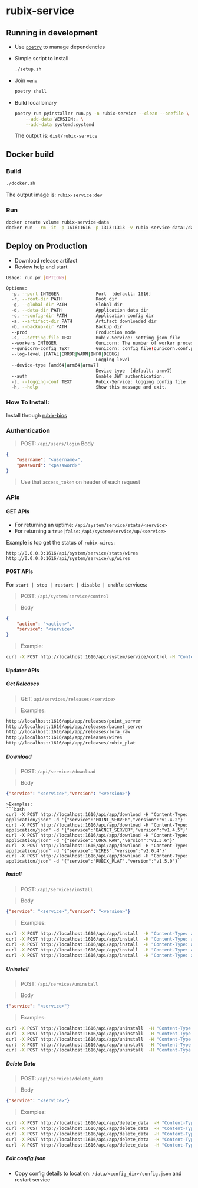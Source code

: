 # rubix-service

## Running in development

- Use [`poetry`](https://github.com/python-poetry/poetry) to manage dependencies
- Simple script to install

    ```bash
    ./setup.sh
    ```

- Join `venv`

    ```bash
    poetry shell
    ```

- Build local binary

    ```bash
    poetry run pyinstaller run.py -n rubix-service --clean --onefile \
        --add-data VERSION:. \
        --add-data systemd:systemd
    ```

  The output is: `dist/rubix-service`

## Docker build

### Build

```bash
./docker.sh
```

The output image is: `rubix-service:dev`

### Run

```bash
docker create volume rubix-service-data
docker run --rm -it -p 1616:1616 -p 1313:1313 -v rubix-service-data:/data --name rubix-service rubix-service:dev
```

## Deploy on Production

- Download release artifact
- Review help and start
```bash
Usage: run.py [OPTIONS]

Options:
  -p, --port INTEGER              Port  [default: 1616]
  -r, --root-dir PATH             Root dir
  -g, --global-dir PATH           Global dir
  -d, --data-dir PATH             Application data dir
  -c, --config-dir PATH           Application config dir
  -a, --artifact-dir PATH         Artifact downloaded dir
  -b, --backup-dir PATH           Backup dir
  --prod                          Production mode
  -s, --setting-file TEXT         Rubix-Service: setting json file
  --workers INTEGER               Gunicorn: The number of worker processes for handling requests.
  --gunicorn-config TEXT          Gunicorn: config file(gunicorn.conf.py)
  --log-level [FATAL|ERROR|WARN|INFO|DEBUG]
                                  Logging level
  --device-type [amd64|arm64|armv7]
                                  Device type  [default: armv7]
  --auth                          Enable JWT authentication.
  -l, --logging-conf TEXT         Rubix-Service: logging config file
  -h, --help                      Show this message and exit.
```

### How To Install:

Install through [rubix-bios](https://github.com/NubeIO/rubix-bios)


### Authentication

> POST: `/api/users/login`
> Body
```json
{
    "username": "<username>",
    "password": "<password>"
}
```
> Use that `access_token` on header of each request

### APIs

#### GET APIs

- For returning an uptime: `/api/system/service/stats/<service>`
- For returning a `true|false`: `/api/system/service/up/<service>`


Example is top get the status of `rubix-wires`:
```
http://0.0.0.0:1616/api/system/service/stats/wires
http://0.0.0.0:1616/api/system/service/up/wires
```


#### POST APIs

For `start | stop | restart | disable | enable` services: 

> POST: `/api/system/service/control`

> Body
```json
{
    "action": "<action>",
    "service": "<service>"
}
```

> Example:
```bash
curl -X POST http://localhost:1616/api/system/service/control -H "Content-Type: application/json" -d '{"action": "restart","service":"wires"}'
```


#### Updater APIs

##### Get Releases

> GET: `api/services/releases/<service>`

>Examples:
```bash
http://localhost:1616/api/app/releases/point_server
http://localhost:1616/api/app/releases/bacnet_server
http://localhost:1616/api/app/releases/lora_raw
http://localhost:1616/api/app/releases/wires
http://localhost:1616/api/app/releases/rubix_plat
```

##### Download

> POST: `/api/services/download`

> Body
```json
{"service": "<service>","version": "<version>"}
```

```
>Examples:
```bash
curl -X POST http://localhost:1616/api/app/download -H "Content-Type: application/json" -d '{"service":"POINT_SERVER","version":"v1.4.2"}'
curl -X POST http://localhost:1616/api/app/download -H "Content-Type: application/json" -d '{"service":"BACNET_SERVER","version":"v1.4.5"}'
curl -X POST http://localhost:1616/api/app/download -H "Content-Type: application/json" -d '{"service":"LORA_RAW","version":"v1.3.6"}'
curl -X POST http://localhost:1616/api/app/download -H "Content-Type: application/json" -d '{"service":"WIRES","version":"v2.0.4"}'
curl -X POST http://localhost:1616/api/app/download -H "Content-Type: application/json" -d '{"service":"RUBIX_PLAT","version":"v1.5.0"}'
```

##### Install

> POST: `/api/services/install`

> Body
```json
{"service": "<service>","version": "<version>"}
```

> Examples:
```bash
curl -X POST http://localhost:1616/api/app/install  -H "Content-Type: application/json" -d '{"service":"POINT_SERVER","version":"v1.4.2"}'
curl -X POST http://localhost:1616/api/app/install  -H "Content-Type: application/json" -d '{"service":"BACNET_SERVER","version":"v1.4.5"}'
curl -X POST http://localhost:1616/api/app/install  -H "Content-Type: application/json" -d '{"service":"LORA_RAW","version":"v1.3.6"}'
curl -X POST http://localhost:1616/api/app/install  -H "Content-Type: application/json" -d '{"service":"WIRES","version":"v2.0.4"}'
curl -X POST http://localhost:1616/api/app/install  -H "Content-Type: application/json" -d '{"service":"RUBIX_PLAT","version":"v1.5.0"}'
```

##### Uninstall

> POST: `/api/services/uninstall`

> Body
```json
{"service": "<service>"}
```

> Examples:
```bash
curl -X POST http://localhost:1616/api/app/uninstall  -H "Content-Type: application/json" -d '{"service":"POINT_SERVER"}'
curl -X POST http://localhost:1616/api/app/uninstall  -H "Content-Type: application/json" -d '{"service":"BACNET_SERVER"}'
curl -X POST http://localhost:1616/api/app/uninstall  -H "Content-Type: application/json" -d '{"service":"LORA_RAW"}'
curl -X POST http://localhost:1616/api/app/uninstall  -H "Content-Type: application/json" -d '{"service":"WIRES"}'
curl -X POST http://localhost:1616/api/app/uninstall  -H "Content-Type: application/json" -d '{"service":"RUBIX_PLAT"}'
```

##### Delete Data

> POST: `/api/services/delete_data`

> Body
```json
{"service": "<service>"}
```

> Examples:
```bash
curl -X POST http://localhost:1616/api/app/delete_data  -H "Content-Type: application/json" -d '{"service":"POINT_SERVER"}'
curl -X POST http://localhost:1616/api/app/delete_data  -H "Content-Type: application/json" -d '{"service":"BACNET_SERVER"}'
curl -X POST http://localhost:1616/api/app/delete_data  -H "Content-Type: application/json" -d '{"service":"LORA_RAW"}'
curl -X POST http://localhost:1616/api/app/delete_data  -H "Content-Type: application/json" -d '{"service":"WIRES"}'
curl -X POST http://localhost:1616/api/app/delete_data  -H "Content-Type: application/json" -d '{"service":"RUBIX_PLAT"}'
```

##### Edit config.json

- Copy config details to location: `/data/<config_dir>/config.json` and restart service
